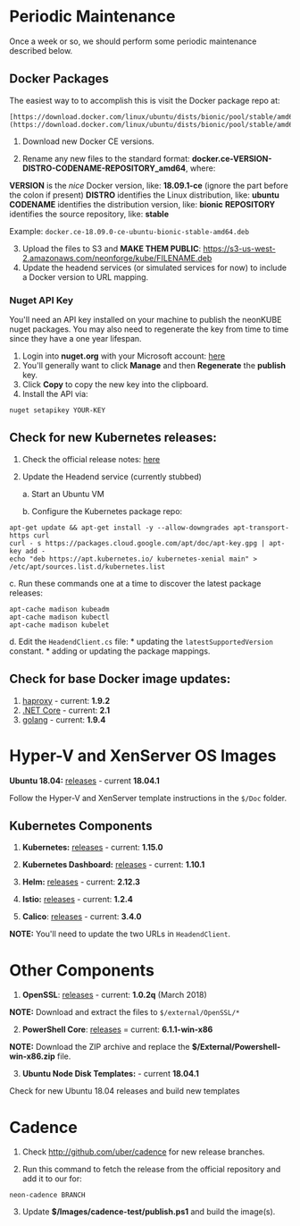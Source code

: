 # Periodic Maintenance 

Once a week or so, we should perform some periodic maintenance described below.

## Docker Packages

The easiest way to to accomplish this is visit the Docker package repo at:

    [https://download.docker.com/linux/ubuntu/dists/bionic/pool/stable/amd64/](https://download.docker.com/linux/ubuntu/dists/bionic/pool/stable/amd64/)

1. Download new Docker CE versions.

2. Rename any new files to the standard format: **docker.ce-VERSION-DISTRO-CODENAME-REPOSITORY_amd64**, where:

  **VERSION** is the *nice* Docker version, like: **18.09.1-ce**  (ignore the part before the colon if present)
  **DISTRO** identifies the Linux distribution, like: **ubuntu**
  **CODENAME** identifies the distribution version, like: **bionic**
  **REPOSITORY** identifies the source repository, like: **stable**

  Example: `docker.ce-18.09.0-ce-ubuntu-bionic-stable-amd64.deb`

3. Upload the files to S3 and **MAKE THEM PUBLIC**: https://s3-us-west-2.amazonaws.com/neonforge/kube/FILENAME.deb
4. Update the headend services (or simulated services for now) to include a Docker version to URL mapping.

### Nuget API Key

You'll need an API key installed on your machine to publish the neonKUBE nuget packages.  You may also need to regenerate the key from time to time since they have a one year lifespan.

1. Login into **nuget.org** with your Microsoft account: [here](https://www.nuget.org/users/account/LogOn?returnUrl=%2F)
2. You'll generally want to click **Manage** and then **Regenerate** the **publish** key.
3. Click **Copy** to copy the new key into the clipboard.
4. Install the API via:
  ```
  nuget setapikey YOUR-KEY
  ```

## Check for new Kubernetes releases:

1. Check the official release notes: [here](https://github.com/kubernetes/kubernetes/releases)

2. Update the Headend service (currently stubbed)

   a. Start an Ubuntu VM

   b. Configure the Kubernetes package  repo:
```
apt-get update && apt-get install -y --allow-downgrades apt-transport-https curl
curl - s https://packages.cloud.google.com/apt/doc/apt-key.gpg | apt-key add -
echo "deb https://apt.kubernetes.io/ kubernetes-xenial main" > /etc/apt/sources.list.d/kubernetes.list
```
  c. Run these commands one at a time to discover the latest package releases:
```
apt-cache madison kubeadm
apt-cache madison kubectl
apt-cache madison kubelet
```
  d. Edit the `HeadendClient.cs` file:
    * updating the `latestSupportedVersion` constant.
    * adding or updating the package mappings.

## Check for base Docker image updates:

1. [haproxy](http://haproxy.org) - current: **1.9.2**
2. [.NET Core](https://github.com/dotnet/core/releases) - current: **2.1**
3. [golang](https://golang.org/doc/devel/release.html) - current: **1.9.4**

# Hyper-V and XenServer OS Images

**Ubuntu 18.04:** [releases](http://releases.ubuntu.com/18.04/) - current **18.04.1**

Follow the Hyper-V and XenServer template instructions in the `$/Doc` folder.

## Kubernetes Components

1. **Kubernetes:** [releases](https://github.com/kubernetes/kubernetes/releases) - current: **1.15.0**

2. **Kubernetes Dashboard:** [releases](https://github.com/kubernetes/dashboard/releases) - current: **1.10.1**

3. **Helm:** [releases](https://github.com/helm/helm/releases) - current: **2.12.3**

4. **Istio:** [releases](https://github.com/istio/istio/releases) - current: **1.2.4**

5. **Calico**: [releases](https://github.com/projectcalico/calico/releases) - current: **3.4.0**

  **NOTE:** You'll need to update the two URLs in `HeadendClient`.

# Other Components

1. **OpenSSL**: [releases](https://indy.fulgan.com/SSL/) - current: **1.0.2q** (March 2018)
  
  **NOTE:** Download and extract the files to `$/external/OpenSSL/*`

2. **PowerShell Core**: [releases](https://github.com/PowerShell/PowerShell/releases) = current: **6.1.1-win-x86**

  **NOTE:** Download the ZIP archive and replace the **$/External/Powershell-win-x86.zip** file.

3. **Ubuntu Node Disk Templates:** - current **18.04.1**

  Check for new Ubuntu 18.04 releases and build new templates

# Cadence

1. Check http://github.com/uber/cadence for new release branches.

2. Run this command to fetch the release from the official repository and add it to our for:
  ```
  neon-cadence BRANCH
  ```

3. Update **$/Images/cadence-test/publish.ps1** and build the image(s).
